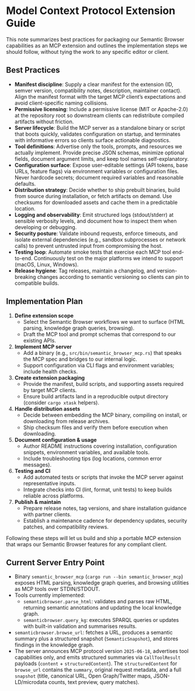 # Model Context Protocol Extension Guide

This note summarizes best practices for packaging our Semantic Browser capabilities as an MCP extension and outlines the implementation steps we should follow, without tying the work to any specific editor or client.

## Best Practices
- **Manifest discipline**: Supply a clear manifest for the extension (ID, semver version, compatibility notes, description, maintainer contact). Align the manifest format with the target MCP client’s expectations and avoid client-specific naming collisions.
- **Permissive licensing**: Include a permissive license (MIT or Apache-2.0) at the repository root so downstream clients can redistribute compiled artifacts without friction.
- **Server lifecycle**: Build the MCP server as a standalone binary or script that boots quickly, validates configuration on startup, and terminates with informative errors so clients surface actionable diagnostics.
- **Tool definitions**: Advertise only the tools, prompts, and resources we actually implement. Provide precise JSON schemas, minimize optional fields, document argument limits, and keep tool names self-explanatory.
- **Configuration surface**: Expose user-editable settings (API tokens, base URLs, feature flags) via environment variables or configuration files. Never hardcode secrets; document required variables and reasonable defaults.
- **Distribution strategy**: Decide whether to ship prebuilt binaries, build from source during installation, or fetch artifacts on demand. Use checksums for downloaded assets and cache them in a predictable location.
- **Logging and observability**: Emit structured logs (stdout/stderr) at sensible verbosity levels, and document how to inspect them when developing or debugging.
- **Security posture**: Validate inbound requests, enforce timeouts, and isolate external dependencies (e.g., sandbox subprocesses or network calls) to prevent untrusted input from compromising the host.
- **Testing loop**: Automate smoke tests that exercise each MCP tool end-to-end. Continuously test on the major platforms we intend to support (macOS, Linux, Windows).
- **Release hygiene**: Tag releases, maintain a changelog, and version-breaking changes according to semantic versioning so clients can pin to compatible builds.

## Implementation Plan
1. **Define extension scope**  
   - Select the Semantic Browser workflows we want to surface (HTML parsing, knowledge graph queries, browsing).  
   - Draft the MCP tool and prompt schemas that correspond to our existing APIs.
2. **Implement MCP server**  
   - Add a binary (e.g., `src/bin/semantic_browser_mcp.rs`) that speaks the MCP spec and bridges to our internal logic.  
   - Support configuration via CLI flags and environment variables; include health checks.
3. **Create extension packaging**  
   - Provide the manifest, build scripts, and supporting assets required by target MCP clients.  
   - Ensure build artifacts land in a reproducible output directory (consider `cargo xtask` helpers).
4. **Handle distribution assets**  
   - Decide between embedding the MCP binary, compiling on install, or downloading from release archives.  
   - Ship checksum files and verify them before execution when downloading.
5. **Document configuration & usage**  
   - Author README instructions covering installation, configuration snippets, environment variables, and available tools.  
   - Include troubleshooting tips (log locations, common error messages).
6. **Testing and CI**  
   - Add automated tests or scripts that invoke the MCP server against representative inputs.  
   - Integrate checks into CI (lint, format, unit tests) to keep builds reliable across platforms.
7. **Publish & maintain**  
   - Prepare release notes, tag versions, and share installation guidance with partner clients.  
   - Establish a maintenance cadence for dependency updates, security patches, and compatibility reviews.

Following these steps will let us build and ship a portable MCP extension that wraps our Semantic Browser features for any compliant client.

## Current Server Entry Point
- Binary `semantic_browser_mcp` (`cargo run --bin semantic_browser_mcp`) exposes HTML parsing, knowledge graph queries, and browsing utilities as MCP tools over STDIN/STDOUT.
- Tools currently implemented:
  - `semanticbrowser.parse_html`: validates and parses raw HTML, returning semantic annotations and updating the local knowledge graph.
  - `semanticbrowser.query_kg`: executes SPARQL queries or updates with built-in validation and summarises results.
- `semanticbrowser.browse_url`: fetches a URL, produces a semantic summary plus a structured snapshot (`SemanticSnapshot`), and stores findings in the knowledge graph.
- The server announces MCP protocol version `2025-06-18`, advertises tool capabilities only, and emits structured summaries via `CallToolResult` payloads (`content` + `structuredContent`). The `structuredContent` for `browse_url` contains the `summary`, original request metadata, and a full `snapshot` (title, canonical URL, Open Graph/Twitter maps, JSON-LD/microdata counts, text preview, query matches).
